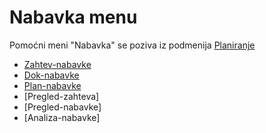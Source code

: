 # Nabavka menu

Pomoćni meni "Nabavka" se poziva iz podmenija 
[Planiranje](../p1_sr/p1_sr.md)

- [Zahtev-nabavke](mk404_sr/mk404_sr.md)
- [Dok-nabavke](mk401_sr/mk401_sr.md)
- [Plan-nabavke](mk402_sr/mk402_sr.md)
- [Pregled-zahteva]
- [Pregled-nabavke]
- [Analiza-nabavke]


